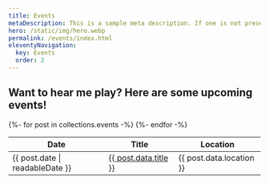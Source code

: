 ```yaml
---
title: Events
metaDescription: This is a sample meta description. If one is not present in your page/post's front matter, the default metadata.description will be used instead.
hero: /static/img/hero.webp
permalink: /events/index.html
eleventyNavigation:
  key: Events
  order: 2
---
```


<h2>Want to hear me play? Here are some upcoming events!</h2>

<table>
    <thead>
        <tr>
            <th>Date</th>
            <th>Title</th>
            <th>Location</th>
        </tr>    
    </thead>
    <tbody>
        {%- for post in collections.events -%}
        <tr>
            <td>{{ post.date | readableDate }}</td>
            <td><a href="{{ post.url }}">{{ post.data.title }}</a></td>
            <td>{{ post.data.location }}</td>
        </tr>    
        {%- endfor -%}
    </tbody>
</table>